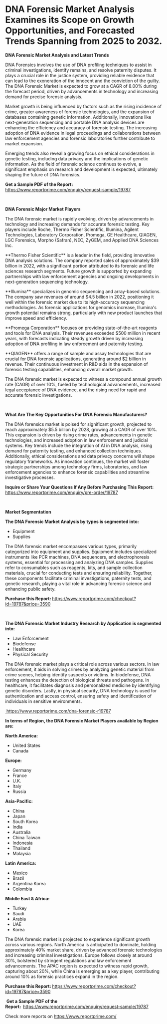 <p><h1>DNA Forensic Market Analysis Examines its Scope on Growth Opportunities, and Forecasted Trends Spanning from 2025 to 2032.</h1></p><p><strong>DNA Forensic Market Analysis and Latest Trends</strong></p>
<p><p>DNA Forensics involves the use of DNA profiling techniques to assist in criminal investigations, identify remains, and resolve paternity disputes. It plays a crucial role in the justice system, providing reliable evidence that can lead to the exoneration of the innocent and the conviction of the guilty. The DNA Forensic Market is expected to grow at a CAGR of 8.00% during the forecast period, driven by advancements in technology and increasing demand for precise forensic analysis.</p><p>Market growth is being influenced by factors such as the rising incidence of crime, greater awareness of forensic technologies, and the expansion of databases containing genetic information. Additionally, innovations like next-generation sequencing and portable DNA analysis devices are enhancing the efficiency and accuracy of forensic testing. The increasing adoption of DNA evidence in legal proceedings and collaborations between law enforcement agencies and forensic laboratories further contribute to market expansion. </p><p>Emerging trends also reveal a growing focus on ethical considerations in genetic testing, including data privacy and the implications of genetic information. As the field of forensic science continues to evolve, a significant emphasis on research and development is expected, ultimately shaping the future of DNA forensics.</p></p>
<p><strong>Get a Sample PDF of the Report:&nbsp;</strong> <a href="https://www.reportprime.com/enquiry/request-sample/19787?utm_campaign=2252&utm_medium=2&utm_source=Github&utm_content=ia&utm_term=20032025&utm_id=dna-forensic">https://www.reportprime.com/enquiry/request-sample/19787</a></p>
<p>&nbsp;</p>
<p><strong>DNA Forensic Major Market Players</strong></p>
<p><p>The DNA forensic market is rapidly evolving, driven by advancements in technology and increasing demands for accurate forensic testing. Key players include Roche, Thermo Fisher Scientific, Illumina, Agilent Technologies, Laboratory Corporation, Promega, GE Healthcare, QIAGEN, LGC Forensics, Morpho (Safran), NEC, ZyGEM, and Applied DNA Sciences Inc.</p><p>**Thermo Fisher Scientific** is a leader in the field, providing innovative DNA analysis solutions. The company reported sales of approximately $39 billion in 2022, with a significant portion attributed to its forensic and life sciences research segments. Future growth is supported by expanding partnerships with law enforcement agencies and ongoing developments in next-generation sequencing technology.</p><p>**Illumina** specializes in genomic sequencing and array-based solutions. The company saw revenues of around $4.5 billion in 2022, positioning it well within the forensic market due to its high-accuracy sequencing methodologies. As forensic applications for genomics increase, Illumina's growth potential remains strong, particularly with new product launches that improve speed and efficiency.</p><p>**Promega Corporation** focuses on providing state-of-the-art reagents and tools for DNA analysis. Their revenues exceeded $500 million in recent years, with forecasts indicating steady growth driven by increasing adoption of DNA profiling in law enforcement and paternity testing.</p><p>**QIAGEN** offers a range of sample and assay technologies that are crucial for DNA forensic applications, generating around $2 billion in revenue. Their continuous investment in R&D aids in the expansion of forensic testing capabilities, enhancing overall market growth.</p><p>The DNA forensic market is expected to witness a compound annual growth rate (CAGR) of over 10%, fueled by technological advancements, increased legal acceptance of DNA evidence, and the rising need for rapid and accurate forensic investigations.</p></p>
<p>&nbsp;</p>
<p><strong>What Are The Key Opportunities For DNA Forensic Manufacturers?</strong></p>
<p><p>The DNA forensics market is poised for significant growth, projected to reach approximately $5.5 billion by 2028, growing at a CAGR of over 10%. This expansion is driven by rising crime rates, advancements in genetic technologies, and increased adoption in law enforcement and judicial systems. Key trends include the integration of AI in DNA analysis, rising demand for paternity testing, and enhanced collection techniques. Additionally, ethical considerations and data privacy concerns will shape regulatory frameworks. As innovation continues, the market will foster strategic partnerships among technology firms, laboratories, and law enforcement agencies to enhance forensic capabilities and streamline investigative processes.</p></p>
<p><strong>Inquire or Share Your Questions If Any Before Purchasing This Report:</strong> <a href="https://www.reportprime.com/enquiry/pre-order/19787?utm_campaign=2252&utm_medium=2&utm_source=Github&utm_content=ia&utm_term=20032025&utm_id=dna-forensic">https://www.reportprime.com/enquiry/pre-order/19787</a></p>
<p>&nbsp;</p>
<p><strong>Market Segmentation</strong></p>
<p><strong>The DNA Forensic Market Analysis by types is segmented into:</strong></p>
<p><ul><li>Equipment</li><li>Supplies</li></ul></p>
<p><p>The DNA forensic market encompasses various types, primarily categorized into equipment and supplies. Equipment includes specialized instruments like PCR machines, DNA sequencers, and electrophoresis systems, essential for processing and analyzing DNA samples. Supplies refer to consumables such as reagents, kits, and sample collection materials, crucial for conducting tests and ensuring reliability. Together, these components facilitate criminal investigations, paternity tests, and genetic research, playing a vital role in advancing forensic science and enhancing public safety.</p></p>
<p><strong>Purchase this Report:&nbsp;</strong><a href="https://www.reportprime.com/checkout?id=19787&price=3590&utm_campaign=2252&utm_medium=2&utm_source=Github&utm_content=ia&utm_term=20032025&utm_id=dna-forensic">https://www.reportprime.com/checkout?id=19787&price=3590</a></p>
<p>&nbsp;</p>
<p><strong>The DNA Forensic Market Industry Research by Application is segmented into:</strong></p>
<p><ul><li>Law Enforcement</li><li>Biodefense</li><li>Healthcare</li><li>Physical Security</li></ul></p>
<p><p>The DNA forensic market plays a critical role across various sectors. In law enforcement, it aids in solving crimes by analyzing genetic material from crime scenes, helping identify suspects or victims. In biodefense, DNA testing enhances the detection of biological threats and pathogens. In healthcare, it facilitates diagnosis and personalized medicine by identifying genetic disorders. Lastly, in physical security, DNA technology is used for authentication and access control, ensuring safety and identification of individuals in sensitive environments.</p></p>
<p><a href="https://www.reportprime.com/dna-forensic-r19787?utm_campaign=2252&utm_medium=2&utm_source=Github&utm_content=ia&utm_term=20032025&utm_id=dna-forensic">&nbsp;https://www.reportprime.com/dna-forensic-r19787</a></p>
<p><strong>In terms of Region, the DNA Forensic Market Players available by Region are:</strong></p>
<p>
    <p> <strong> North America: </strong>
        <ul>
            <li>United States</li>
            <li>Canada</li>
        </ul>
        </p> 
    <p> <strong> Europe: </strong>
        <ul>
            <li>Germany</li>
            <li>France</li>
            <li>U.K.</li>
            <li>Italy</li>
            <li>Russia</li>
        </ul>
        </p> 
    <p> <strong> Asia-Pacific: </strong>
        <ul>
            <li>China</li>
            <li>Japan</li>
            <li>South Korea</li>
            <li>India</li>
            <li>Australia</li>
            <li>China Taiwan</li>
            <li>Indonesia</li>
            <li>Thailand</li>
            <li>Malaysia</li>
        </ul>
        </p> 
    <p> <strong> Latin America: </strong>
        <ul>
            <li>Mexico</li>
            <li>Brazil</li>
            <li>Argentina Korea</li>
            <li>Colombia</li>
        </ul>
        </p> 
    <p> <strong> Middle East & Africa: </strong>
        <ul>
            <li>Turkey</li>
            <li>Saudi</li>
            <li>Arabia</li>
            <li>UAE</li>
            <li>Korea</li>
        </ul>
    </p>
    </p>
<p><p>The DNA forensic market is projected to experience significant growth across various regions. North America is anticipated to dominate, holding approximately 40% market share, driven by advanced forensic technologies and increasing criminal investigations. Europe follows closely at around 30%, bolstered by stringent regulations and law enforcement advancements. The APAC region is expected to witness rapid growth, capturing about 20%, while China is emerging as a key player, contributing around 10% as forensic practices expand in the region.</p></p>
<p><strong>Purchase this Report: </strong><a href="https://www.reportprime.com/checkout?id=19787&price=3590&utm_campaign=2252&utm_medium=2&utm_source=Github&utm_content=ia&utm_term=20032025&utm_id=dna-forensic">https://www.reportprime.com/checkout?id=19787&price=3590</a></p>
<p>&nbsp;<strong>Get a Sample PDF of the Report:&nbsp;&nbsp;</strong><a href="https://www.reportprime.com/enquiry/request-sample/19787?utm_campaign=2252&utm_medium=2&utm_source=Github&utm_content=ia&utm_term=20032025&utm_id=dna-forensic">https://www.reportprime.com/enquiry/request-sample/19787</a></p>
<p><strong></strong></p>
<p>Check more reports on <a href="https://www.reportprime.com/?utm_campaign=2252&utm_medium=2&utm_source=Github&utm_content=ia&utm_term=20032025&utm_id=dna-forensic">https://www.reportprime.com/</a></p>